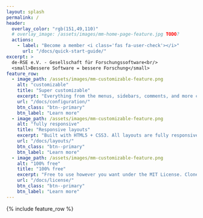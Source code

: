 ```yaml
---
layout: splash
permalink: /
header:
  overlay_color: "rgb(151,49,110)"
  # overlay_image: /assets/images/mm-home-page-feature.jpg TODO?
  actions:
    - label: "Become a member <i class='fas fa-user-check'></i>"
      url: "/docs/quick-start-guide/"
excerpt: >
  de-RSE e.V. - Gesellschaft für Forschungssoftware<br/>
  <small>Bessere Software = bessere Forschung</small>
feature_row:
  - image_path: /assets/images/mm-customizable-feature.png
    alt: "customizable"
    title: "Super customizable"
    excerpt: "Everything from the menus, sidebars, comments, and more can be configured or set with YAML Front Matter."
    url: "/docs/configuration/"
    btn_class: "btn--primary"
    btn_label: "Learn more"
  - image_path: /assets/images/mm-customizable-feature.png
    alt: "fully responsive"
    title: "Responsive layouts"
    excerpt: "Built with HTML5 + CSS3. All layouts are fully responsive with helpers to augment your content."
    url: "/docs/layouts/"
    btn_class: "btn--primary"
    btn_label: "Learn more"
  - image_path: /assets/images/mm-customizable-feature.png
    alt: "100% free"
    title: "100% free"
    excerpt: "Free to use however you want under the MIT License. Clone it, fork it, customize it... whatever!"
    url: "/docs/license/"
    btn_class: "btn--primary"
    btn_label: "Learn more"      
---
```


{% include feature_row %}